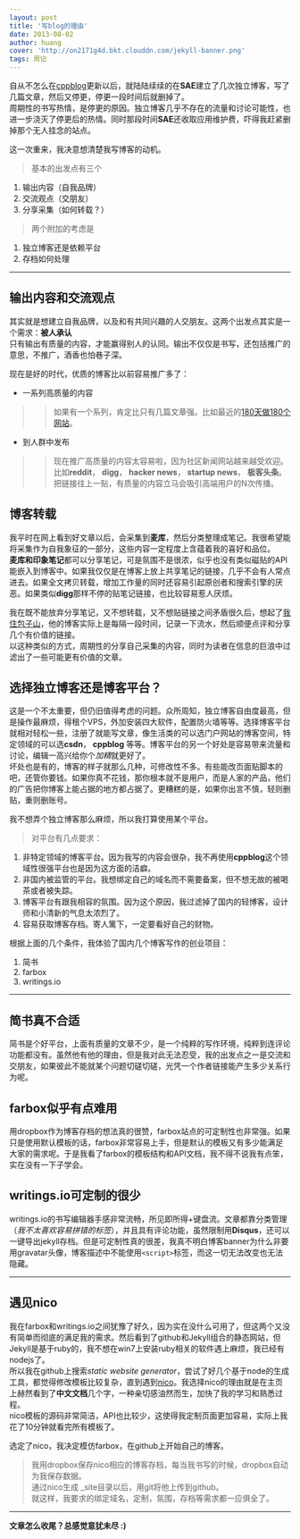 ```yaml
---
layout: post
title: '写blog的理由'
date: 2013-08-02
author: huang
cover: 'http://on2171g4d.bkt.clouddn.com/jekyll-banner.png'
tags: 周记
---
```


自从不怎么在[cppblog](http://www.cppblog.com/darkdestiny/)更新以后，就陆陆续续的在**SAE**建立了几次独立博客，写了几篇文章，然后又停更，停更一段时间后就删掉了。  
周期性的书写热情，是停更的原因。独立博客几乎不存在的流量和讨论可能性，也进一步浇灭了停更后的热情。同时那段时间**SAE**还收取应用维护费，吓得我赶紧删掉那个无人挂念的站点。

这一次重来，我决意想清楚我写博客的动机。

>  基本的出发点有三个  

 1. 输出内容（自我品牌）  
 2. 交流观点（交朋友）  
 3. 分享采集（如何转载？）

> 两个附加的考虑是  

 1. 独立博客还是依赖平台  
 2. 存档如何处理


----------

## 输出内容和交流观点 ##
其实就是想建立自我品牌，以及和有共同兴趣的人交朋友。这两个出发点其实是一个需求：**被人承认**  
只有输出有质量的内容，才能赢得别人的认同。输出不仅仅是书写，还包括推广的意思，不推广，酒香也怕巷子深。

现在是好的时代，优质的博客比以前容易推广多了：

 - 一系列高质量的内容
>> 如果有一个系列，肯定比只有几篇文章强。比如最近的[180天做180个网站](http://jenniferdewalt.com/)。

 - 到人群中发布
>> 现在推广高质量的内容太容易啦，因为社区新闻网站越来越受欢迎。比如**reddit**， **digg**， **hacker news**， **startup news**， **极客头条**。把链接往上一贴，有质量的内容立马会吸引高端用户的N次传播。

## 博客转载 ##
我平时在网上看到好文章以后，会采集到**麦库**，然后分类整理成笔记。我很希望能将采集作为自我象征的一部分，这些内容一定程度上含蕴着我的喜好和品位。  
**麦库和印象笔记**都可以分享笔记，可是氛围不是很浓，似乎也没有类似磁贴的API能嵌入到博客中。如果我仅仅是在博客上放上共享笔记的链接，几乎不会有人常点进去。如果全文拷贝转载，增加工作量的同时还容易引起原创者和搜索引擎的厌恶。如果类似**digg**那样不停的贴笔记链接，也比较容易惹人厌烦。

我在既不能放弃分享笔记，又不想转载，又不想贴链接之间矛盾很久后，想起了[我住包子山](http://baozishan.in/)，他的博客实际上是每隔一段时间，记录一下流水，然后顺便点评和分享几个有价值的链接。  
以这种类似的方式，周期性的分享自己采集的内容，同时为读者在信息的巨浪中过滤出了一些可能更有价值的文章。

## 选择独立博客还是博客平台？ ##
这是一个不太重要，但仍旧值得考虑的问题。众所周知，独立博客自由度最高，但是操作最麻烦，得租个VPS，外加安装四大软件，配置防火墙等等。选择博客平台就相对轻松一些，注册了就能写文章，像生活类的可以选门户网站的博客空间，特定领域的可以选**csdn**， **cppblog** 等等。博客平台的另一个好处是容易带来流量和讨论，编辑一高兴给你个*加精*就更好了。  
坏处也是有的，博客的样子就那么几种，可修改性不多。有些能改页面贴脚本的吧，还管你要钱。如果你真不花钱，那你根本就不是用户，而是人家的产品，他们的广告把你博客上能占据的地方都占据了。更糟糕的是，如果你出言不慎，轻则删贴，重则删账号。

我不想弄个独立博客那么麻烦，所以我打算使用某个平台。
> 对平台有几点要求：

 1. 非特定领域的博客平台。因为我写的内容会很杂，我不再使用**cppblog**这个领域性很强平台也是因为这方面的洁癖。
 3. 非国内被监管的平台。我想绑定自己的域名而不需要备案，但不想无故的被喝茶或者被失踪。
 4. 博客平台有跟我相容的氛围。因为这个原因，我过滤掉了国内的轻博客，设计师和小清新的气息太浓烈了。
 5. 容易获取博客存档。寄人篱下，一定要看好自己的财物。

根据上面的几个条件，我体验了国内几个博客写作的创业项目：

 1. 简书
 2. farbox
 3. writings.io


----------
## 简书真不合适 ##
简书是个好平台，上面有质量的文章不少，是一个纯粹的写作环境，纯粹到连评论功能都没有。虽然他有他的理由，但是我对此无法忍受，我的出发点之一是交流和交朋友，如果彼此不能就某个问题切磋切磋，光凭一个作者链接能产生多少关系行为呢。

## farbox似乎有点难用 ##
用dropbox作为博客存档的想法真的很赞，farbox站点的可定制性也非常强。如果只是使用默认模板的话，farbox非常容易上手，但是默认的模板又有多少能满足大家的需求呢。于是我看了farbox的模板结构和API文档，我不得不说我有点笨，实在没有一下子学会。

## writings.io可定制的很少 ##
writings.io的书写编辑器手感非常流畅，所见即所得+键盘流。文章都靠分类管理（*我不太喜欢容易拼错的标签*），并且具有评论功能，虽然限制用**Disqus**，还可以一键导出jekyll存档。但是可定制性真的很差，我真不明白博客banner为什么非要用gravatar头像，博客描述中不能使用`<script>`标签，而这一切无法改变也无法隐藏。


----------
## 遇见nico ##
我在farbox和writings.io之间犹豫了好久，因为实在没什么可用了，但这两个又没有简单而彻底的满足我的需求。然后看到了github和Jekyll组合的静态网站，但Jekyll是基于ruby的，我不想在win7上安装ruby相关的软件遇上麻烦，我已经有nodejs了。  
所以我在github上搜索*static website generator*，尝试了好几个基于node的生成工具，都觉得修改模板比较复杂，直到遇到[nico](http://lab.lepture.com/nico/)。我选择nico的理由就是在主页上赫然看到了**中文文档**几个字，一种亲切感油然而生，加快了我的学习和熟悉过程。  
nico模板的源码非常简洁，API也比较少，这使得我定制页面更加容易，实际上我花了10分钟就看完所有模板了。

选定了nico，我决定模仿farbox，在github上开始自己的博客。
> 我用dropbox保存nico相应的博客存档，每当我书写的时候，dropbox自动为我保存数据。  
通过nico生成 _site目录以后，用git将他上传到github。  
就这样，我要求的绑定域名，定制，氛围，存档等需求都一应俱全了。


----------
**文章怎么收尾？总感觉意犹未尽 :)**
